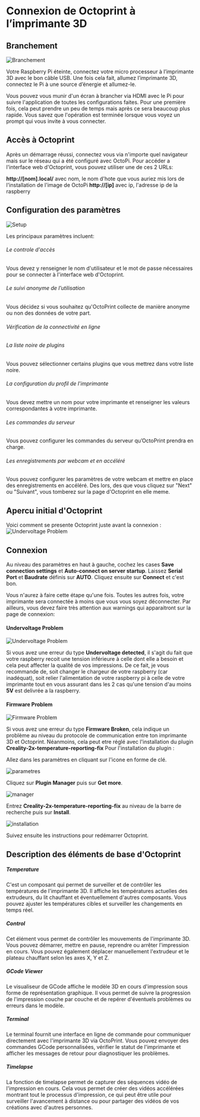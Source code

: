 # Connexion de Octoprint à l’imprimante 3D

## Branchement

![Branchement](assets/branchement.jpeg)

Votre Raspberry Pi éteinte, connectez votre micro processeur à l’imprimante 3D avec le bon câble USB. Une fois cela fait, allumez l’imprimante 3D, connectez le Pi à une source d’énergie et allumez-le.

Vous pouvez vous munir d'un écran à brancher via HDMI avec le Pi pour suivre l'application de toutes les configurations faites. Pour une première fois, cela peut prendre un peu de temps mais après ce sera beaucoup plus rapide. Vous savez que l'opération est terminée lorsque vous voyez un prompt qui vous invite à vous connecter.

## Accès à Octoprint
Après un démarrage réussi, connectez vous via n'importe quel navigateur mais sur le réseau qui a été configuré avec OctoPi. 
Pour accéder a l'interface web d'Octoprint, vous pouvez utiliser une de ces 2 URLs:

**http://[nom].local/** avec nom, le nom d'hote que vous auriez mis lors de l'installation de l'image de OctoPi
**http://[ip]** avec ip, l'adresse ip de la raspberry

## Configuration des paramètres

![Setup](assets/setup.png)

Les principaux paramètres incluent:

###### Le controle d'accès
Vous devez y renseigner le nom d'utilisateur et le mot de passe nécessaires pour se connecter à l'interface web d'Octoprint. 

###### Le suivi anonyme de l’utilisation
Vous décidez si vous souhaitez qu'OctoPrint collecte de manière anonyme ou non des données de votre part.

###### Vérification de la connectivité en ligne

###### La liste noire de plugins
Vous pouvez sélectionner certains plugins que vous mettrez dans votre liste noire.

###### La configuration du profil de l'imprimante
Vous devez mettre un nom pour votre imprimante et renseigner les valeurs correspondantes à votre imprimante.

###### Les commandes du serveur
Vous pouvez configurer les commandes du serveur qu’OctoPrint prendra en charge. 

###### Les enregistrements par webcam et en accéléré
Vous pouvez configurer les paramètres de votre webcam et mettre en place des enregistrements en accéléré.
Des lors, des que vous cliquez sur "Next" ou "Suivant", vous tomberez sur la page d'Octoprint en elle meme.

## Apercu initial d'Octoprint
Voici comment se presente Octoprint juste avant la connexion :
![Undervoltage Problem](assets/octoprint_debut.png)

## Connexion
Au niveau des paramètres en haut à gauche, cochez les cases **Save connection settings** et **Auto-connect on server startup**.
Laissez **Serial Port** et **Baudrate** définis sur **AUTO**.
Cliquez ensuite sur **Connect** et c'est bon.

Vous n'aurez à faire cette étape qu'une fois.
Toutes les autres fois, votre imprimante sera connectée à moins que vous vous soyez déconnecter.
Par ailleurs, vous devez faire très attention aux warnings qui apparaitront sur la page de connexion:

#### Undervoltage Problem

![Undervoltage Problem](assets/undervoltage.png)

Si vous avez une erreur du type **Undervoltage detected**, il s'agit du fait que votre raspberry recoit une tension inférieure à celle dont elle a besoin et cela peut affecter la qualité de vos impressions. De ce fait, je vous recommande de, soit changer le chargeur de votre raspberry (car inadéquat), soit relier l'alimentation de votre raspberry pi à celle de votre imprimante tout en vous assurant dans les 2 cas qu'une tension d'au moins **5V** est delivrée a la raspberry.


#### Firmware Problem

![Firmware Problem](assets/firmware_problem.webp)

Si vous avez une erreur du type **Firmware Broken**, cela indique un problème au niveau du protocole de communication entre ton imprimante 3D et Octoprint. Néanmoins, cela peut etre réglé avec l'installation du plugin **Creality-2x-temperature-reporting-fix**
Pour l'installation du plugin : 

Allez dans les paramètres en cliquant sur l'icone en forme de clé.

![parametres](assets/parametres.png)

Cliquez sur **Plugin Manager** puis sur **Get more**.

![manager](assets/manager.png)

Entrez **Creality-2x-temperature-reporting-fix** au niveau de la barre de recherche puis sur **Install**.

![installation](assets/installation.png)

Suivez ensuite les instructions pour redémarrer Octoprint.


## Description des éléments de base d'Octoprint

##### Temperature
C'est un composant qui permet de surveiller et de contrôler les températures de l'imprimante 3D. Il affiche les températures actuelles des extrudeurs, du lit chauffant et éventuellement d'autres composants. Vous pouvez ajuster les températures cibles et surveiller les changements en temps réel.

##### Control
Cet élément vous permet de contrôler les mouvements de l'imprimante 3D. Vous pouvez démarrer, mettre en pause, reprendre ou arrêter l'impression en cours. Vous pouvez également déplacer manuellement l'extrudeur et le plateau chauffant selon les axes X, Y et Z.

##### GCode Viewer
Le visualiseur de GCode affiche le modèle 3D en cours d'impression sous forme de représentation graphique. Il vous permet de suivre la progression de l'impression couche par couche et de repérer d'éventuels problèmes ou erreurs dans le modèle.

##### Terminal
Le terminal fournit une interface en ligne de commande pour communiquer directement avec l'imprimante 3D via OctoPrint. Vous pouvez envoyer des commandes GCode personnalisées, vérifier le statut de l'imprimante et afficher les messages de retour pour diagnostiquer les problèmes.

##### Timelapse
La fonction de timelapse permet de capturer des séquences vidéo de l'impression en cours. Cela vous permet de créer des vidéos accélérées montrant tout le processus d'impression, ce qui peut être utile pour surveiller l'avancement à distance ou pour partager des vidéos de vos créations avec d'autres personnes.
